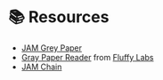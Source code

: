 # 📚 Resources

- [JAM Grey Paper](https://graypaper.com/)
- [Gray Paper Reader](https://graypaper.fluffylabs.dev/) from [Fluffy Labs](https://fluffylabs.dev/)
- [JAM Chain](https://jamcha.in/)
